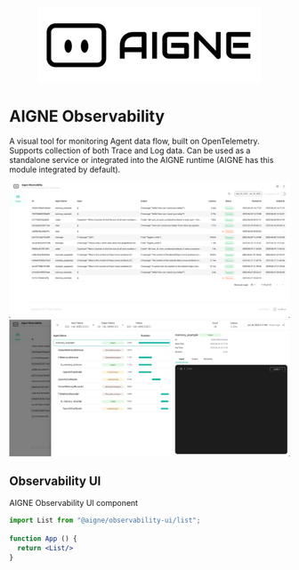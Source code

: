 <p align="center">
  <img src="./screenshots/logo.svg" alt="AIGNE Logo" width="400"/>
</p>


# AIGNE Observability

A visual tool for monitoring Agent data flow, built on OpenTelemetry. Supports collection of both Trace and Log data. Can be used as a standalone service or integrated into the AIGNE runtime (AIGNE has this module integrated by default).

![](./screenshots/list.png)
![](./screenshots/detail.png)


## Observability UI

AIGNE Observability UI component

```jsx
import List from "@aigne/observability-ui/list";

function App () {
  return <List/>
}
```
